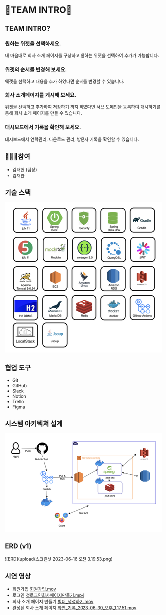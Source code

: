 # 📢TEAM INTRO📢
## TEAM INTRO?
### 원하는 위젯을 선택하세요.
내 마음대로 회사 소개 페이지를 구상하고 원하는 위젯을 선택하여 추가가 가능합니다.
### 위젯의 순서를 변경해 보세요.
웨젯을 선택하고 내용을 추가 하였다면 순서를 변경할 수 있습니다.
### 회사 소개페이지를 게시해 보세요.
위젯을 선택하고 추가하여 저장하기 까지 하였다면 서브 도메인을 등록하여 개시하기를 통해 회사 소개 페이지를 만들 수 있습니다.
### 대시보드에서 기록을 확인해 보세요.
대시보드에서 연락관리, 다운로드 관리, 방문자 기록을 확인할 수 있습니다.

## 👩🏻‍💻참여
* 김태헌 (팀장)
* 김재완

## 기술 스택
![기술 스택](upload/3E5AA6C7-0146-4335-BBB9-62051173D3A8.png)

## 협업 도구
* Git
* GitHub
* Slack
* Notion
* Trello
* Figma

## 시스템 아키텍쳐 설계
![시스템 아키텍쳐 설계](upload/9BDC76DD-4C16-40F8-887D-48564FF1571D.png)

## ERD (v1)
![ERD](upload/스크린샷 2023-06-16 오전 3.19.53.png)

## 시연 영상
* 회원가입
  <a href='https://github.com/TEAM-INTRO-5/TEAM-INTRO-BE/tree/dev/upload/1._회원가입.mov'>회원가입.mov</a>
* 로그인
  <a href='https://github.com/TEAM-INTRO-5/TEAM-INTRO-BE/tree/dev/upload/첫로그인회사페이지만들기.mp4'>첫로그인회사페이지만들기.mp4</a>
* 회사 소개 페이지 만들기
  <a href='https://github.com/TEAM-INTRO-5/TEAM-INTRO-BE/tree/dev/upload/Untitled.mp4'>빌더_생성하기.mov</a>
* 완성된 회사 소개 페이지
  <a href='https://github.com/TEAM-INTRO-5/TEAM-INTRO-BE/tree/dev/upload/화면_기록_2023-06-30_오후_1.17.51.mov'>화면_기록_2023-06-30_오후_1.17.51.mov</a>
